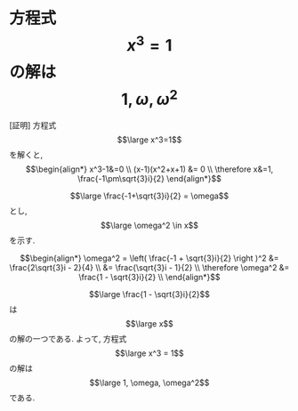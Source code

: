 # 方程式 $$x^3 = 1$$の解は$$1, \omega, \omega^2$$

 [証明]
方程式$$\large x^3=1$$を解くと, 
$$\begin{align*}
		  x^3-1&=0 \\
(x-1)(x^2+x+1) &= 0	\\
   \therefore x&=1, \frac{-1\pm\sqrt{3}i}{2} 
  \end{align*}$$

$$\large \frac{-1+\sqrt{3}i}{2} = \omega$$とし, $$\large \omega^2 \in x$$を示す.

$$\begin{align*}
\omega^2 =
\left( \frac{-1 + \sqrt{3}i}{2} \right )^2 &= \frac{2\sqrt{3}i - 2}{4} \\
										   &= \frac{\sqrt{3}i - 1}{2} \\
					   \therefore \omega^2 &= \frac{1 - \sqrt{3}i}{2} \\
  \end{align*}$$ 

$$\large \frac{1 - \sqrt{3}i}{2}$$は$$\large x$$の解の一つである.  よって, 方程式$$\large x^3 = 1$$の解は$$\large 1, \omega, \omega^2$$である. 